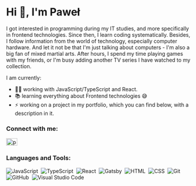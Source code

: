 <h1 align="left">Hi 👋, I'm Paweł</h1>

<p>I got interested in programming during my IT studies, and more specifically in frontend technologies. Since then, I learn coding systematically. Besides, I follow information from the world of technology, especially computer hardware. And let it not be that I'm just talking about computers - I'm also a big fan of mixed martial arts. After hours, I spend my time playing games with my friends, or I'm busy adding another TV series I have watched to my collection.</p>

I am currently: 
- 👨‍💻 working with JavaScript/TypeScript and React.
- 📚 learning everything about Frontend technologies 😅
- ⚡ working on a project in my portfolio, which you can find below, with a description in it.

<h3 align="left">Connect with me:</h3>
<p align="left">
  <a href="https://www.linkedin.com/in/pawel-duszenko/" target="blank"><img align="center"
      src="https://raw.githubusercontent.com/rahuldkjain/github-profile-readme-generator/master/src/images/icons/Social/linked-in-alt.svg"
      alt="pawel duszenko" height="20" width="30" /></a>
</p>

<h3 align="left">Languages and Tools:</h3>

![JavaScript](https://img.shields.io/badge/-JavaScript-05122A?style=flat&logo=javascript)&nbsp;
![TypeScript](https://img.shields.io/badge/-TypeScript-05122A?style=flat&logo=typescript)&nbsp;
![React](https://img.shields.io/badge/-React-05122A?style=flat&logo=react)&nbsp;
![Gatsby](https://img.shields.io/badge/-Gatsby-05122A?style=flat&logo=gatsby)&nbsp;
![HTML](https://img.shields.io/badge/-HTML-05122A?style=flat&logo=HTML5)&nbsp;
![CSS](https://img.shields.io/badge/-CSS-05122A?style=flat&logo=CSS3&logoColor=1572B6)&nbsp;
![Git](https://img.shields.io/badge/-Git-05122A?style=flat&logo=git)&nbsp;
![GitHub](https://img.shields.io/badge/-GitHub-05122A?style=flat&logo=github)&nbsp;
![Visual Studio Code](https://img.shields.io/badge/-Visual%20Studio%20Code-05122A?style=flat&logo=visual-studio-code&logoColor=007ACC)&nbsp;

